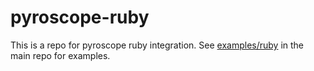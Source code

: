 # pyroscope-ruby

This is a repo for pyroscope ruby integration. See [examples/ruby](https://github.com/pyroscope-io/pyroscope/tree/main/examples/ruby) in the main repo for examples.
